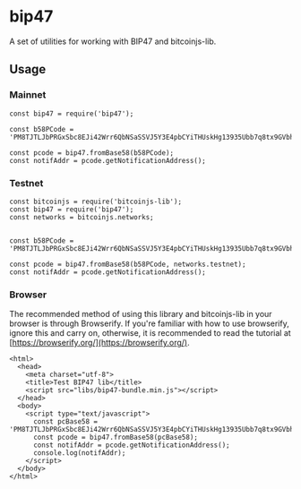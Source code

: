 # bip47

A set of utilities for working with BIP47 and bitcoinjs-lib.

## Usage

### Mainnet

```
const bip47 = require('bip47');

const b58PCode = 'PM8TJTLJbPRGxSbc8EJi42Wrr6QbNSaSSVJ5Y3E4pbCYiTHUskHg13935Ubb7q8tx9GVbh2UuRnBc3WSyJHhUrw8KhprKnn9eDznYGieTzFcwQRya4GA';

const pcode = bip47.fromBase58(b58PCode);
const notifAddr = pcode.getNotificationAddress();
```

### Testnet

```
const bitcoinjs = require('bitcoinjs-lib');
const bip47 = require('bip47');
const networks = bitcoinjs.networks;


const b58PCode = 'PM8TJTLJbPRGxSbc8EJi42Wrr6QbNSaSSVJ5Y3E4pbCYiTHUskHg13935Ubb7q8tx9GVbh2UuRnBc3WSyJHhUrw8KhprKnn9eDznYGieTzFcwQRya4GA';

const pcode = bip47.fromBase58(b58PCode, networks.testnet);
const notifAddr = pcode.getNotificationAddress();
```

### Browser

The recommended method of using this library and bitcoinjs-lib in your browser is through Browserify. If you're familiar with how to use browserify, ignore this and carry on, otherwise, it is recommended to read the tutorial at [https://browserify.org/](https://browserify.org/).

```
<html>
  <head>
    <meta charset="utf-8">
    <title>Test BIP47 lib</title>
    <script src="libs/bip47-bundle.min.js"></script>
  </head>
  <body>
    <script type="text/javascript">
      const pcBase58 = 'PM8TJTLJbPRGxSbc8EJi42Wrr6QbNSaSSVJ5Y3E4pbCYiTHUskHg13935Ubb7q8tx9GVbh2UuRnBc3WSyJHhUrw8KhprKnn9eDznYGieTzFcwQRya4GA';
      const pcode = bip47.fromBase58(pcBase58);
      const notifAddr = pcode.getNotificationAddress();
      console.log(notifAddr);
    </script>
  </body>
</html>
```
